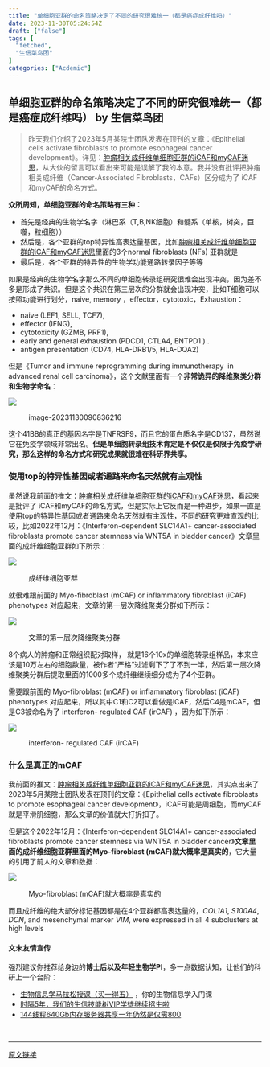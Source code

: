 ```yaml
---
title: "单细胞亚群的命名策略决定了不同的研究很难统一（都是癌症成纤维吗）"
date: 2023-11-30T05:24:54Z
draft: ["false"]
tags: [
  "fetched",
  "生信菜鸟团"
]
categories: ["Acdemic"]
---
```

单细胞亚群的命名策略决定了不同的研究很难统一（都是癌症成纤维吗） by 生信菜鸟团
------
<div><section data-tool="mdnice编辑器" data-website="https://www.mdnice.com"><blockquote data-tool="mdnice编辑器"><p>昨天我们介绍了2023年5月某院士团队发表在顶刊的文章：《Epithelial cells activate fibroblasts to promote esophageal cancer development》。详见：<a href="https://mp.weixin.qq.com/s?__biz=MzAxMDkxODM1Ng==&amp;mid=2247526684&amp;idx=1&amp;sn=54398e30f9794c1e728e8eb8e0d878a4&amp;scene=21#wechat_redirect" data-linktype="2">肿瘤相关成纤维单细胞亚群的iCAF和myCAF迷思</a>，从大伙的留言可以看出来可能是误解了我的本意。我并没有批评把肿瘤相关成纤维（Cancer-Associated Fibroblasts，CAFs）区分成为了 iCAF和myCAF的命名方式。</p></blockquote><p data-tool="mdnice编辑器"><strong>众所周知，单细胞亚群的命名策略有三种：</strong></p><ul data-tool="mdnice编辑器"><li><section>首先是经典的生物学名字（淋巴系（T,B,NK细胞）和髓系（单核，树突，巨噬，粒细胞））</section></li><li><section>然后是，各个亚群的top特异性高表达量基因，比如<a href="https://mp.weixin.qq.com/s?__biz=MzAxMDkxODM1Ng==&amp;mid=2247526684&amp;idx=1&amp;sn=54398e30f9794c1e728e8eb8e0d878a4&amp;scene=21#wechat_redirect" data-linktype="2">肿瘤相关成纤维单细胞亚群的iCAF和myCAF迷思</a>里面的3个normal fibroblasts (NFs) 亚群就是</section></li><li><section>最后是，各个亚群的特异性的生物学功能通路转录因子等等</section></li></ul><p data-tool="mdnice编辑器">如果是经典的生物学名字那么不同的单细胞转录组研究很难会出现冲突，因为差不多是形成了共识。但是这个共识在第三层次的分群就会出现冲突，比如T细胞可以按照功能进行划分，naive, memory ，effector，cytotoxic，Exhaustion：</p><ul data-tool="mdnice编辑器"><li><section>naive (LEF1, SELL, TCF7),</section></li><li><section>effector (IFNG),</section></li><li><section>cytotoxicity (GZMB, PRF1),</section></li><li><section>early and general exhaustion (PDCD1, CTLA4, ENTPD1 ) .</section></li><li><section>antigen presentation (CD74, HLA-DRB1/5, HLA-DQA2)</section></li></ul><p data-tool="mdnice编辑器">但是《Tumor and immune reprogramming during immunotherapy  in advanced renal cell carcinoma》，这个文献里面有一个<strong>非常诡异的降维聚类分群和生物学命名</strong>：</p><p><img data-galleryid="" data-ratio="1.1324074074074073" data-s="300,640" data-src="https://mmbiz.qpic.cn/mmbiz_png/cZNhZQ6j4wx2rcQXKQUkWyLgdppp7Q7s6V2E3SPm7FbnxttOQbpiagr12NOwla4L34sLeonoHIyvUkIS2g8C0sA/640?wx_fmt=png&amp;from=appmsg" data-type="png" data-w="1080" src="https://mmbiz.qpic.cn/mmbiz_png/cZNhZQ6j4wx2rcQXKQUkWyLgdppp7Q7s6V2E3SPm7FbnxttOQbpiagr12NOwla4L34sLeonoHIyvUkIS2g8C0sA/640?wx_fmt=png&amp;from=appmsg"></p><figure data-tool="mdnice编辑器"><figcaption>image-20231130090836216</figcaption></figure><p data-tool="mdnice编辑器">这个41BB的真正的基因名字是TNFRSF9，而且它的蛋白质名字是CD137，虽然说它在免疫学领域非常出名。<strong>但是单细胞转录组技术肯定是不仅仅是仅限于免疫学研究，那么这样的命名方式和研究成果就很难在科研界共享。</strong></p><h3 data-tool="mdnice编辑器"><span></span>使用top的特异性基因或者通路来命名天然就有主观性<span></span></h3><p data-tool="mdnice编辑器">虽然说我前面的推文：<a href="https://mp.weixin.qq.com/s?__biz=MzAxMDkxODM1Ng==&amp;mid=2247526684&amp;idx=1&amp;sn=54398e30f9794c1e728e8eb8e0d878a4&amp;scene=21#wechat_redirect" data-linktype="2">肿瘤相关成纤维单细胞亚群的iCAF和myCAF迷思</a>，看起来是批评了 iCAF和myCAF的命名方式，但是实际上它反而是一种进步，如果一直是使用top的特异性基因或者通路来命名天然就有主观性，不同的研究更难直观的比较，比如2022年12月：《Interferon-dependent SLC14A1+ cancer-associated fibroblasts promote cancer stemness via WNT5A in bladder cancer》文章里面的成纤维细胞亚群如下所示：</p><p><img data-galleryid="" data-ratio="0.7175925925925926" data-s="300,640" data-src="https://mmbiz.qpic.cn/mmbiz_png/cZNhZQ6j4wx2rcQXKQUkWyLgdppp7Q7sBquh4mzlkSWUBnXArq6DO8iaDNBcmCJuLaVPdsKYnLpty9yBkW7sX2A/640?wx_fmt=png&amp;from=appmsg" data-type="png" data-w="1080" src="https://mmbiz.qpic.cn/mmbiz_png/cZNhZQ6j4wx2rcQXKQUkWyLgdppp7Q7sBquh4mzlkSWUBnXArq6DO8iaDNBcmCJuLaVPdsKYnLpty9yBkW7sX2A/640?wx_fmt=png&amp;from=appmsg"></p><figure data-tool="mdnice编辑器"><figcaption>成纤维细胞亚群</figcaption></figure><p data-tool="mdnice编辑器">就很难跟前面的 Myo-fibroblast (mCAF) or inflammatory fibroblast (iCAF) phenotypes 对应起来，文章的第一层次降维聚类分群如下所示：</p><p><img data-galleryid="" data-ratio="1.593688362919132" data-s="300,640" data-src="https://mmbiz.qpic.cn/mmbiz_png/cZNhZQ6j4wx2rcQXKQUkWyLgdppp7Q7sAEt0opWA7Avc7bZcVmziakZwng5N1SUle5TTNaKFRF84EBZZUknia6TA/640?wx_fmt=png&amp;from=appmsg" data-type="png" data-w="1014" src="https://mmbiz.qpic.cn/mmbiz_png/cZNhZQ6j4wx2rcQXKQUkWyLgdppp7Q7sAEt0opWA7Avc7bZcVmziakZwng5N1SUle5TTNaKFRF84EBZZUknia6TA/640?wx_fmt=png&amp;from=appmsg"></p><figure data-tool="mdnice编辑器"><figcaption>文章的第一层次降维聚类分群</figcaption></figure><p data-tool="mdnice编辑器">8个病人的肿瘤和正常组织配对取样， 就是16个10x的单细胞转录组样品，本来应该是10万左右的细胞数量，被作者“严格”过滤剩下了了不到一半，然后第一层次降维聚类分群后提取里面的1000多个成纤维继续细分成为了4个亚群。</p><p data-tool="mdnice编辑器">需要跟前面的 Myo-fibroblast (mCAF) or inflammatory fibroblast (iCAF) phenotypes 对应起来，所以其中C1和C2可以看做是iCAF，然后C4是mCAF，但是C3被命名为了 interferon- regulated CAF (irCAF) ，因为如下所示：</p><p><img data-galleryid="" data-ratio="0.32341269841269843" data-s="300,640" data-src="https://mmbiz.qpic.cn/mmbiz_png/cZNhZQ6j4wx2rcQXKQUkWyLgdppp7Q7sxxqsDNG8P91caUiaXeKXYS3WupWoiblIfSK9zzNNKg7pOoH9yTQIcXaA/640?wx_fmt=png&amp;from=appmsg" data-type="png" data-w="1008" src="https://mmbiz.qpic.cn/mmbiz_png/cZNhZQ6j4wx2rcQXKQUkWyLgdppp7Q7sxxqsDNG8P91caUiaXeKXYS3WupWoiblIfSK9zzNNKg7pOoH9yTQIcXaA/640?wx_fmt=png&amp;from=appmsg"></p><figure data-tool="mdnice编辑器"><figcaption>interferon- regulated CAF (irCAF)</figcaption></figure><h3 data-tool="mdnice编辑器"><span></span>什么是真正的mCAF<span></span></h3><p data-tool="mdnice编辑器">我前面的推文：<a href="https://mp.weixin.qq.com/s?__biz=MzAxMDkxODM1Ng==&amp;mid=2247526684&amp;idx=1&amp;sn=54398e30f9794c1e728e8eb8e0d878a4&amp;scene=21#wechat_redirect" data-linktype="2">肿瘤相关成纤维单细胞亚群的iCAF和myCAF迷思</a>，其实点出来了2023年5月某院士团队发表在顶刊的文章：《Epithelial cells activate fibroblasts to promote esophageal cancer development》，iCAF可能是周细胞，而myCAF就是平滑肌细胞，那么文章的价值就大打折扣了。</p><p data-tool="mdnice编辑器">但是这个2022年12月：《Interferon-dependent SLC14A1+ cancer-associated fibroblasts promote cancer stemness via WNT5A in bladder cancer》<strong>文章里面的成纤维细胞亚群里面的Myo-fibroblast (mCAF)就大概率是真实的</strong>，它大量的引用了前人的文章和数据：</p><p><img data-galleryid="" data-ratio="0.8369351669941061" data-s="300,640" data-src="https://mmbiz.qpic.cn/mmbiz_png/cZNhZQ6j4wx2rcQXKQUkWyLgdppp7Q7s7KLY8Cs3RzL3njG52HZaOVrubFtw3WyIrZjqkPsSqDoJc4icXTWxqcg/640?wx_fmt=png&amp;from=appmsg" data-type="png" data-w="1018" src="https://mmbiz.qpic.cn/mmbiz_png/cZNhZQ6j4wx2rcQXKQUkWyLgdppp7Q7s7KLY8Cs3RzL3njG52HZaOVrubFtw3WyIrZjqkPsSqDoJc4icXTWxqcg/640?wx_fmt=png&amp;from=appmsg"></p><figure data-tool="mdnice编辑器"><figcaption>Myo-fibroblast (mCAF)就大概率是真实的</figcaption></figure><p data-tool="mdnice编辑器">而且成纤维的绝大部分标记基因都是在4个亚群都高表达量的，<em>COL1A1</em>, <em>S100A4</em>, <em>DCN</em>, and mesenchymal marker <em>VIM</em>, were expressed in all 4 subclusters at high levels</p></section><h4 data-tool="mdnice编辑器">文末友情宣传</h4><p data-tool="mdnice编辑器">强烈建议你推荐给身边的<strong>博士后以及年轻生物学PI</strong>，多一点数据认知，让他们的科研上一个台阶：</p><ul data-tool="mdnice编辑器"><li><section><a target="_blank" href="http://mp.weixin.qq.com/s?__biz=MzAxMDkxODM1Ng==&amp;mid=2247526646&amp;idx=1&amp;sn=d1728d9102f72d2ce5c425162549499d&amp;chksm=9b4b284dac3ca15b83972f3dcb45977fc78eb65b607e7961658f8586f8a4b7be2c2c43883684&amp;scene=21#wechat_redirect" textvalue="生物信息学马拉松授‍课（买一得五）" linktype="text" imgurl="" imgdata="null" data-itemshowtype="0" tab="innerlink" data-linktype="2" hasload="1">生物信息学马拉松授课（买一得五）</a> ，你的生物信息学入门课</section></li><li><section><a target="_blank" href="http://mp.weixin.qq.com/s?__biz=MzAxMDkxODM1Ng==&amp;mid=2247524148&amp;idx=1&amp;sn=7806da6feb41a36493c519c1cfc1d3ac&amp;chksm=9b4bdf8fac3c569960369602f1ef26639cb366b250f233b2297d1f059471c0458335bfc0b829&amp;scene=21#wechat_redirect" textvalue="时隔5年，我们的生信技能树VIP学徒继续招生啦" linktype="text" imgurl="" imgdata="null" data-itemshowtype="0" tab="innerlink" data-linktype="2" hasload="1">时隔5年，我们的生信技能树VIP学徒继续招生啦</a><br></section></li><li><section><a target="_blank" href="http://mp.weixin.qq.com/s?__biz=MzAxMDkxODM1Ng==&amp;mid=2247522831&amp;idx=2&amp;sn=1744efdf428465425a145ff3a982198b&amp;chksm=9b4bdab4ac3c53a28fbecbbff4f254f470b54a7a20468bb753b295b930315e1ec45bcbabc10b&amp;scene=21#wechat_redirect" textvalue="144线程640Gb内存服务器共享一年‍仍然是仅需800" linktype="text" imgurl="" imgdata="null" data-itemshowtype="0" tab="innerlink" data-linktype="2" hasload="1">144线程640Gb内存服务器共享一年仍然是仅需800</a></section></li></ul><p><br></p><p><mp-style-type data-value="3"></mp-style-type></p></div>  
<hr>
<a href="https://mp.weixin.qq.com/s/IHJdy6FNJvuVojCpdiOKXQ",target="_blank" rel="noopener noreferrer">原文链接</a>
